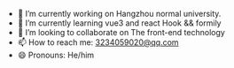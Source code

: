 - 🔭 I’m currently working on Hangzhou normal university.
- 🌱 I’m currently learning vue3 and react Hook && formily
- 👯 I’m looking to collaborate on The front-end technology
- 📫 How to reach me: 3234059020@qq.com
- 😄 Pronouns: He/him

